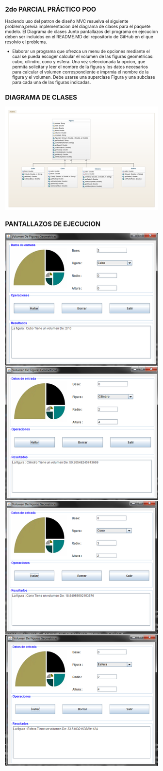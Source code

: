 ## 2do PARCIAL PRÁCTICO POO
Haciendo uso del patron de diseño MVC resuelva el siguiente problema,previa implementacion del diagrama de clases para el paquete modelo. El Diagrama de clases Junto pantallazos del programa en ejecucion deben ser incluidos en el README.MD del repositorio de GitHub en el que resolvio el problema.

- Elaborar un programa que ofrezca un menu de opciones mediante el cual se pueda escoger calcular el volumen de las figuras geometricas: cubo, cilindro, cono y esfera. Una vez seleccionada la opcion, que permita solicitar y leer el nombre de la figura y los datos necesarios para calcular el volumen correspondiente e imprmia el nombre de la figura y el volumen. Debe usarse una superclase Figura y una subclase para cada una de las figuras indicadas.

## DIAGRAMA DE CLASES
![Diagrama de clases](DiagramaClase.png "Diagrama de clases")

## PANTALLAZOS DE EJECUCION
![Pantallazo](pantallazo1.png "Pantallazo Cubo")
![Pantallazo](pantallazo2.png "Pantallazo Cilindro")
![Pantallazo](pantallazo3.png "Pantallazo Cono")
![Pantallazo](pantallazo4.png "Pantallazo Esfera")